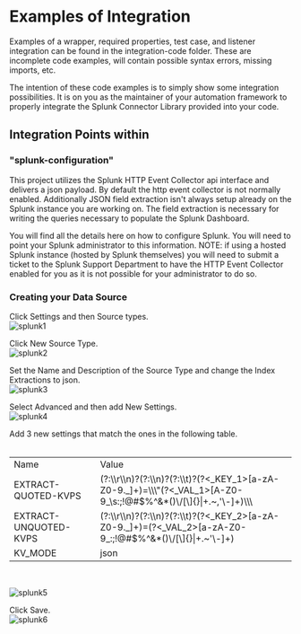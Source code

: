 
<h1>Examples of Integration</h1>

Examples of a wrapper, required properties, test case, and listener integration can be found in the integration-code folder. These are incomplete code examples, will contain possible syntax errors, missing imports, etc.

The intention of these code examples is to simply show some integration possibilities. It is on you as the maintainer of your automation framework to properly integrate the Splunk Connector Library provided into your code.

<h2>Integration Points within <integration-examples> </h2>

<h3>"splunk-configuration"</h1>
This project utilizes the Splunk HTTP Event Collector api interface and delivers a json payload.  By default the http event collector is not normally enabled.  Additionally JSON field extraction isn't always setup already on the Splunk instance you are working on.  The field extraction is necessary for writing the queries necessary to populate the Splunk Dashboard.  

You will find all the details here on how to configure Splunk.  You will need to point your Splunk administrator to this information.  NOTE: if using a hosted Splunk instance (hosted by Splunk themselves) you will need to submit a ticket to the Splunk Support Department to have the HTTP Event Collector enabled for you as it is not possible for your administrator to do so.

<h3>Creating your Data Source</h3>

Click Settings and then Source types.<br>
![splunk1](https://github.com/undertow1984/SplunkAutomationFrameworkIntegration/assets/12835715/836b2621-60e6-499d-a4da-813341ec3c5f)


Click New Source Type.<br>
![splunk2](https://github.com/undertow1984/SplunkAutomationFrameworkIntegration/assets/12835715/8401af7e-ecc6-46b8-ba12-4ecdeeb2424f)


Set the Name and Description of the Source Type and change the Index Extractions to json.<br>
![splunk3](https://github.com/undertow1984/SplunkAutomationFrameworkIntegration/assets/12835715/897422f4-bd9d-44b5-ba3a-cfc4fa278637)


Select Advanced and then add New Settings.<br>
![splunk4](https://github.com/undertow1984/SplunkAutomationFrameworkIntegration/assets/12835715/60219556-05c5-42b9-b62b-5bde686e0588)


Add 3 new settings that match the ones in the following table.<br><br>

<table>
<tr>
<td>Name</td>
<td>Value</td>
</tr>
  <tr></tr>
<td>EXTRACT-QUOTED-KVPS</td>
<td>(?:\\r\\n)?(?:\\n)?(?:\\t)?(?<_KEY_1>[a-zA-Z0-9._]+)=\\\"(?<_VAL_1>[A-Z0-9_\s:;!@#$%^&*()\/[\]{}|+.~,'\-]+)\\\</td>
</tr>
<tr>
<td>EXTRACT-UNQUOTED-KVPS</td>
<td>(?:\\r\\n)?(?:\\n)?(?:\\t)?(?<_KEY_2>[a-zA-Z0-9._]+)=(?<_VAL_2>[a-zA-Z0-9_:;!@#$%^&*()\/[\]{}|+.~'\-]+)</td>
</tr>
<tr>
<td>KV_MODE</td>
<td>json</td>
</tr>
</table><br>

![splunk5](https://github.com/undertow1984/SplunkAutomationFrameworkIntegration/assets/12835715/42be5c61-e72f-41b0-a861-a0cc4a7836a1)

Click Save.<br>
![splunk6](https://github.com/undertow1984/SplunkAutomationFrameworkIntegration/assets/12835715/be0c0be1-51cb-4aba-877a-157945a78efb)

